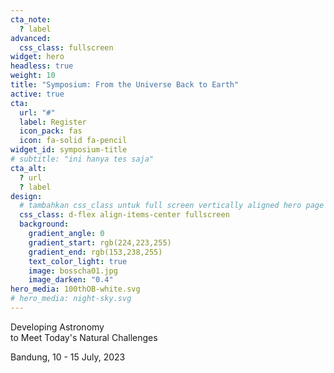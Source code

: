 ```yaml
---
cta_note:
  ? label
advanced:
  css_class: fullscreen
widget: hero
headless: true
weight: 10
title: "Symposium: From the Universe Back to Earth"
active: true
cta:
  url: "#"
  label: Register
  icon_pack: fas
  icon: fa-solid fa-pencil
widget_id: symposium-title
# subtitle: "ini hanya tes saja"
cta_alt:
  ? url
  ? label
design:
  # tambahkan css_class untuk full screen vertically aligned hero page
  css_class: d-flex align-items-center fullscreen 
  background:
    gradient_angle: 0
    gradient_start: rgb(224,223,255)
    gradient_end: rgb(153,238,255)
    text_color_light: true
    image: bosscha01.jpg
    image_darken: "0.4"
hero_media: 100thOB-white.svg
# hero_media: night-sky.svg
---
```


Developing Astronomy <br> to Meet Today's Natural Challenges

<p class="kotak_transparan">
Bandung, 10 - 15 July, 2023
</p>